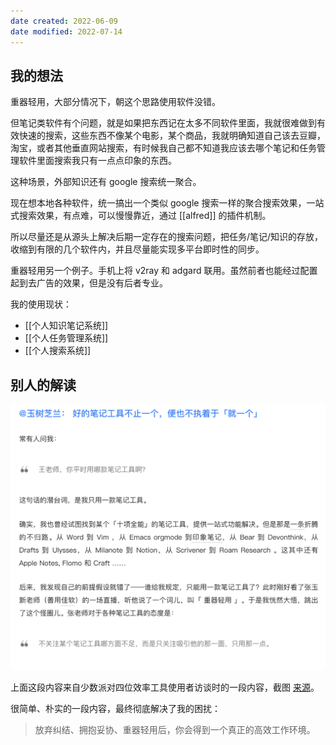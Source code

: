 ```yaml
---
date created: 2022-06-09
date modified: 2022-07-14
---
```


## 我的想法

重器轻用，大部分情况下，朝这个思路使用软件没错。

但笔记类软件有个问题，就是如果把东西记在太多不同软件里面，我就很难做到有效快速的搜索，这些东西不像某个电影，某个商品，我就明确知道自己该去豆瓣，淘宝，或者其他垂直网站搜索，有时候我自己都不知道我应该去哪个笔记和任务管理软件里面搜索我只有一点点印象的东西。

这种场景，外部知识还有 google 搜索统一聚合。

现在想本地各种软件，统一搞出一个类似 google 搜索一样的聚合搜索效果，一站式搜索效果，有点难，可以慢慢靠近，通过 [[alfred]] 的插件机制。

所以尽量还是从源头上解决后期一定存在的搜索问题，把任务/笔记/知识的存放，收缩到有限的几个软件内，并且尽量能实现多平台即时性的同步。

重器轻用另一个例子。手机上将 v2ray 和 adgard 联用。虽然前者也能经过配置起到去广告的效果，但是没有后者专业。

我的使用现状：

- [[个人知识笔记系统]]
- [[个人任务管理系统]]
- [[个人搜索系统]]

## 别人的解读

![](Extras/Media/00939352c1ff2876f5b569f6eabf046c.png)

上面这段内容来自少数派对四位效率工具使用者访谈时的一段内容，截图 [来源](https://36kr.com/p/1402159224362632)。

很简单、朴实的一段内容，最终彻底解决了我的困扰：

> 放弃纠结、拥抱妥协、重器轻用后，你会得到一个真正的高效工作环境。
